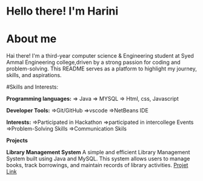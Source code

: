 # Hello there! I'm Harini
About me
=
Hai there! I'm a third-year computer science & Engineering student at Syed Ammal Engineering college,driven by a strong passion for coding and problem-solving.
This README serves as a platform to highlight my journey, skills, and aspirations.

#Skills and Interests:

**Programming languages:**
   => Java 
   => MYSQL
   => Html, css, Javascript

**Developer Tools:**
   =>Git/GitHub
   =>vscode
   =>NetBeans IDE

**Interests:**
  =>Participated in Hackathon
  =>participated in intercollege Events
  =>Problem-Solving Skills
  =>Communication Skils

**Projects**

**Library Management System**
A simple and efficient Library Management System built using Java and MySQL. This system allows users to manage books, track borrowings, and maintain records of library activities.
[Projet Link](https://github.com/harinibalaji3/librarymanagements)
